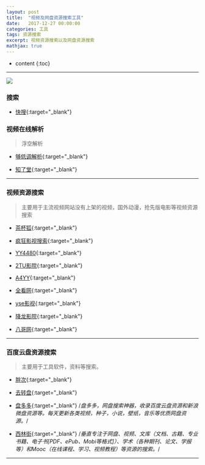 ```yaml
---
layout: post
title:  "视频及网盘资源搜索工具"
date:   2017-12-27 00:00:00
categories: 工具
tags: 资源搜索
excerpt: 视频资源搜索以及网盘资源搜索
mathjax: true
---
```

* content
{:toc}
---


![](http://owlypioka.bkt.clouddn.com/H%E4%B8%80Cl.jpg)


### 搜索

- [快搜](http://search.chongbuluo.com/){:target="_blank"}


### 视频在线解析

> 浮空解析

- [够低调解析](http://goudidiao.com/){:target="_blank"}

- [知了堂](http://yy.zhiliaotang.com/vip/){:target="_blank"}

---

### 视频资源搜索

> 主要用于主流视频网站没有上架的视频，国外动漫，抢先版电影等视频资源搜索

- [茶杯狐](https://www.cupfox.com/){:target="_blank"}

- [疯狂影视搜索](http://www.ifkdy.com/){:target="_blank"}

- [YY4480](http://aaqqy.com/){:target="_blank"}

- [2TU影院](http://www.82tu.cc/){:target="_blank"}

- [A4YY](http://www.a4yy4480.com/){:target="_blank"}

- [全看网](http://www.quankan.tv/){:target="_blank"}

- [yse影视](http://www.yse123.com/){:target="_blank"}

- [降龙影院](http://xlyy100.com/){:target="_blank"}

- [八哥网](http://www.8gw.com/){:target="_blank"}

---

### 百度云盘资源搜索

> 主要用于工具软件，资料等搜索。

- [胖次](http://www.panc.cc/){:target="_blank"}

- [去转盘](http://www.quzhuanpan.com/){:target="_blank"}

- [盘多多](http://www.panduoduo.net/){:target="_blank"}  /*盘多多，网盘搜索神器，收录百度云盘资源和新浪微盘资源等。每天更新各类视频，种子，小说，壁纸，音乐等优质网盘资源。*/

- [西林街](http://www.xilinjie.com/){:target="_blank"}  /*垂直专注于网盘、视频、文库（文档、古籍、专业书籍、电子书[PDF、ePub、Mobi等格式]）、学术（各种期刊、论文、学报等）和Mooc（在线课程、学习、视频教程）等资源的搜索。*/



---
